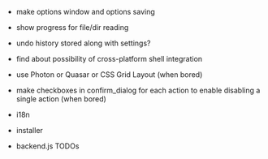 * make options window and options saving
* show progress for file/dir reading
* undo history stored along with settings?
* find about possibility of cross-platform shell integration
* use Photon or Quasar or CSS Grid Layout (when bored)
* make checkboxes in confirm_dialog for each action to enable disabling a single action (when bored)
* i18n
* installer

* backend.js TODOs
